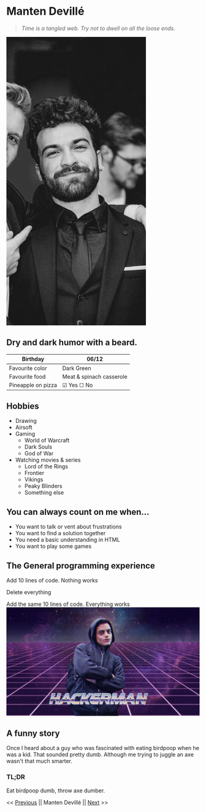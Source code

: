 # Manten Devillé
>*Time is a tangled web. Try not to dwell on all the loose ends.*

![Manten Devillé](assets/profile.jpg "My profile")
## Dry and dark humor with a beard.
| Birthday | 06/12  |
| --- | ----------- |
| Favourite color | Dark Green |
| Favourite food | Meat & spinach casserole |
| Pineapple on pizza | &#9745; Yes  &#9744; No|

## Hobbies
- Drawing
- Airsoft
- Gaming
    - World of Warcraft
    - Dark Souls
    - God of War
- Watching movies & series
    - Lord of the Rings
    - Frontier
    - Vikings
    - Peaky Blinders
    - Something else

## You can always count on me when...
- You want to talk or vent about frustrations
- You want to find a solution together
- You need a basic understanding in HTML
- You want to play some games

## The General programming experience

Add 10 lines of code.
Nothing works

Delete everything

Add the same 10 lines of code.
Everything works
![Hackerman](assets/hackerman.jpg "Hackerman")

## A funny story

Once I heard about a guy who was fascinated with eating birdpoop when he was a kid. That sounded pretty dumb. Although me trying to juggle an axe wasn't that much smarter.

### TL;DR

Eat birdpoop dumb, throw axe dumber.

<< [Previous](https://github.com/khiati-nour/markdown-challenge "Khiati Nour El Houda") || Manten Devillé || [Next](https://duckduckgo.com "Maureen Oldyck") >>
